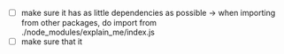 - [ ] make sure it has as little dependencies as possible -> when importing from other packages, do import from ./node_modules/explain_me/index.js
- [ ] make sure that it 
